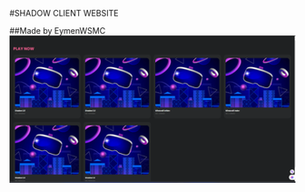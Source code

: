 #SHADOW CLIENT WEBSITE

##Made by EymenWSMC
![screenshot](https://raw.githubusercontent.com/egglercraftdev/shadoweagler/main/image.png)
